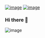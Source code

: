 [![image](https://img.shields.io/badge/LinkedIn-0077B5?style=for-the-badge&logo=linkedin&logoColor=white)](https://www.linkedin.com/in/justinclaylane) [![image](https://img.shields.io/badge/Twitter-1DA1F2?style=for-the-badge&logo=twitter&logoColor=white)](https://www.twitter.com/justin_lane)

### Hi there 👋


![image](https://github-readme-stats.vercel.app/api/top-langs/?username=jclane)

<!--
**jclane/jclane** is a ✨ _special_ ✨ repository because its `README.md` (this file) appears on your GitHub profile.

Here are some ideas to get you started:

- 🔭 I’m currently working on ...
- 🌱 I’m currently learning ...
- 👯 I’m looking to collaborate on ...
- 🤔 I’m looking for help with ...
- 💬 Ask me about ...
- 📫 How to reach me: ...
- 😄 Pronouns: ...
- ⚡ Fun fact: ...
-->
